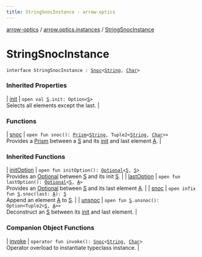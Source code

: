 ```yaml
---
title: StringSnocInstance - arrow-optics
---
```


[arrow-optics](../../index.html) / [arrow.optics.instances](../index.html) / [StringSnocInstance](./index.html)

# StringSnocInstance

`interface StringSnocInstance : `[`Snoc`](../../arrow.optics.typeclasses/-snoc/index.html)`<`[`String`](https://kotlinlang.org/api/latest/jvm/stdlib/kotlin/-string/index.html)`, `[`Char`](https://kotlinlang.org/api/latest/jvm/stdlib/kotlin/-char/index.html)`>`

### Inherited Properties

| [init](../../arrow.optics.typeclasses/-snoc/init.html) | `open val `[`S`](../../arrow.optics.typeclasses/-snoc/index.html#S)`.init: Option<`[`S`](../../arrow.optics.typeclasses/-snoc/index.html#S)`>`<br>Selects all elements except the last. |

### Functions

| [snoc](snoc.html) | `open fun snoc(): `[`Prism`](../../arrow.optics/-prism.html)`<`[`String`](https://kotlinlang.org/api/latest/jvm/stdlib/kotlin/-string/index.html)`, Tuple2<`[`String`](https://kotlinlang.org/api/latest/jvm/stdlib/kotlin/-string/index.html)`, `[`Char`](https://kotlinlang.org/api/latest/jvm/stdlib/kotlin/-char/index.html)`>>`<br>Provides a [Prism](../../arrow.optics/-prism.html) between a [S](../../arrow.optics.typeclasses/-snoc/index.html#S) and its [init](../../arrow.optics.typeclasses/-snoc/index.html#S) and last element [A](../../arrow.optics.typeclasses/-snoc/index.html#A). |

### Inherited Functions

| [initOption](../../arrow.optics.typeclasses/-snoc/init-option.html) | `open fun initOption(): `[`Optional`](../../arrow.optics/-optional.html)`<`[`S`](../../arrow.optics.typeclasses/-snoc/index.html#S)`, `[`S`](../../arrow.optics.typeclasses/-snoc/index.html#S)`>`<br>Provides an [Optional](../../arrow.optics/-optional.html) between [S](../../arrow.optics.typeclasses/-snoc/index.html#S) and its init [S](../../arrow.optics.typeclasses/-snoc/index.html#S). |
| [lastOption](../../arrow.optics.typeclasses/-snoc/last-option.html) | `open fun lastOption(): `[`Optional`](../../arrow.optics/-optional.html)`<`[`S`](../../arrow.optics.typeclasses/-snoc/index.html#S)`, `[`A`](../../arrow.optics.typeclasses/-snoc/index.html#A)`>`<br>Provides an [Optional](../../arrow.optics/-optional.html) between [S](../../arrow.optics.typeclasses/-snoc/index.html#S) and its last element [A](../../arrow.optics.typeclasses/-snoc/index.html#A). |
| [snoc](../../arrow.optics.typeclasses/-snoc/snoc.html) | `open infix fun `[`S`](../../arrow.optics.typeclasses/-snoc/index.html#S)`.snoc(last: `[`A`](../../arrow.optics.typeclasses/-snoc/index.html#A)`): `[`S`](../../arrow.optics.typeclasses/-snoc/index.html#S)<br>Append an element [A](../../arrow.optics.typeclasses/-snoc/index.html#A) to [S](../../arrow.optics.typeclasses/-snoc/index.html#S). |
| [unsnoc](../../arrow.optics.typeclasses/-snoc/unsnoc.html) | `open fun `[`S`](../../arrow.optics.typeclasses/-snoc/index.html#S)`.unsnoc(): Option<Tuple2<`[`S`](../../arrow.optics.typeclasses/-snoc/index.html#S)`, `[`A`](../../arrow.optics.typeclasses/-snoc/index.html#A)`>>`<br>Deconstruct an [S](../../arrow.optics.typeclasses/-snoc/index.html#S) between its [init](../../arrow.optics.typeclasses/-snoc/init.html) and last element. |

### Companion Object Functions

| [invoke](invoke.html) | `operator fun invoke(): `[`Snoc`](../../arrow.optics.typeclasses/-snoc/index.html)`<`[`String`](https://kotlinlang.org/api/latest/jvm/stdlib/kotlin/-string/index.html)`, `[`Char`](https://kotlinlang.org/api/latest/jvm/stdlib/kotlin/-char/index.html)`>`<br>Operator overload to instantiate typeclass instance. |

